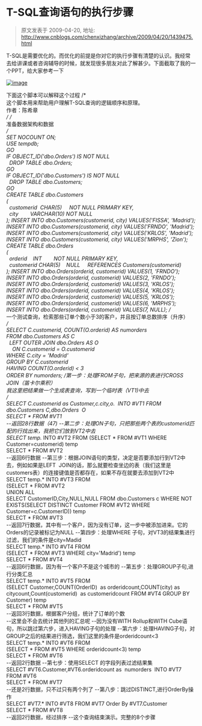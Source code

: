 # T-SQL查询语句的执行步骤 
> 原文发表于 2009-04-20, 地址: http://www.cnblogs.com/chenxizhang/archive/2009/04/20/1439475.html 


T-SQL是需要优化的。而优化的前提是你对它的执行步骤有清楚的认识。我经常去给讲课或者咨询辅导的时候，就发现很多朋友对此了解甚少。下面截取了我的一个PPT，给大家参考一下

 [![image](http://images.cnblogs.com/cnblogs_com/chenxizhang/WindowsLiveWriter/TSQL_90F4/image_thumb.png "image")](http://images.cnblogs.com/cnblogs_com/chenxizhang/WindowsLiveWriter/TSQL_90F4/image_2.png) 

 下面这个脚本可以解释这个过程 /*  
这个脚本用来帮助用户理解T-SQL查询的逻辑顺序和原理。  
作者：陈希章  
*/ /*  
准备数据架构和数据  
*/  
SET NOCOUNT ON;  
USE tempdb;  
GO  
IF OBJECT\_ID('dbo.Orders') IS NOT NULL  
  DROP TABLE dbo.Orders;  
GO  
IF OBJECT\_ID('dbo.Customers') IS NOT NULL  
  DROP TABLE dbo.Customers;  
GO  
CREATE TABLE dbo.Customers  
(  
  customerid  CHAR(5)     NOT NULL PRIMARY KEY,  
  city        VARCHAR(10) NOT NULL  
); INSERT INTO dbo.Customers(customerid, city) VALUES('FISSA', 'Madrid');  
INSERT INTO dbo.Customers(customerid, city) VALUES('FRNDO', 'Madrid');  
INSERT INTO dbo.Customers(customerid, city) VALUES('KRLOS', 'Madrid');  
INSERT INTO dbo.Customers(customerid, city) VALUES('MRPHS', 'Zion'); CREATE TABLE dbo.Orders  
(  
  orderid    INT        NOT NULL PRIMARY KEY,  
  customerid CHAR(5)    NULL     REFERENCES Customers(customerid)  
); INSERT INTO dbo.Orders(orderid, customerid) VALUES(1, 'FRNDO');  
INSERT INTO dbo.Orders(orderid, customerid) VALUES(2, 'FRNDO');  
INSERT INTO dbo.Orders(orderid, customerid) VALUES(3, 'KRLOS');  
INSERT INTO dbo.Orders(orderid, customerid) VALUES(4, 'KRLOS');  
INSERT INTO dbo.Orders(orderid, customerid) VALUES(5, 'KRLOS');  
INSERT INTO dbo.Orders(orderid, customerid) VALUES(6, 'MRPHS');  
INSERT INTO dbo.Orders(orderid, customerid) VALUES(7, NULL); /*  
一个测试查询，检索那些订单个数小于3的客户，并且按订单总数排序（升序）  
*/  
SELECT C.customerid, COUNT(O.orderid) AS numorders  
FROM dbo.Customers AS C  
  LEFT OUTER JOIN dbo.Orders AS O  
    ON C.customerid = O.customerid  
WHERE C.city = 'Madrid'  
GROUP BY C.customerid  
HAVING COUNT(O.orderid) < 3  
ORDER BY numorders; /*第一步：处理FROM子句，把来源的表进行CROSS JOIN（笛卡尔乘积）  
我这里把结果做一个生成表查询，写到一个临时表（VT1)中去  
*/  
SELECT C.customerid as Customer,c.city,o.*  INTO #VT1 FROM dbo.Customers C,dbo.Orders  O  
SELECT * FROM #VT1  
--返回28行数据（4*7) --第二步：处理ON子句，只把那些两个表的customerid匹配的行找出来，我把它们放到VT2中去  
SELECT temp.* INTO #VT2 FROM (SELECT * FROM #VT1 WHERE Customer=customerid) temp  
SELECT * FROM #VT2  
--返回6行数据 --第三步：根据JOIN语句的类型，决定是否要添加行到VT2中去，例如如果是LEFT  JOIN的话，那么就要检查坐边的表（我们这里是customers表）的连接键值是否都存在，如果不存在就要去添加到VT2中  
SELECT temp.* INTO #VT3 FROM  
(SELECT * FROM #VT2  
UNION ALL  
SELECT CustomerID,City,NULL,NULL FROM dbo.Customers c WHERE NOT EXISTS(SELECT DISTINCT Customer FROM #VT2 WHERE Customer=c.CustomerID)) temp  
SELECT * FROM #VT3  
--返回7行数据，其中有一个客户，因为没有订单，这一步中被添加进来。它的Orders的记录被标记为NULL --第四步：处理WHERE 子句，对VT3的结果集进行过滤，我们的条件是city=Madid  
SELECT temp.* INTO #VT4 FROM  
(SELECT * FROM #VT3 WHERE city='Madrid') temp  
SELECT * FROM #VT4  
--返回6行数据，因为有一个客户不是这个城市的 --第五步：处理GROUP子句,进行分类汇总  
SELECT temp.* INTO #VT5 FROM  
(SELECT Customer,COUNT(OrderID)  as orderidcount,COUNT(city) as citycount,Count(customerid)  as customeridcount FROM #VT4 GROUP BY Customer) temp  
SELECT * FROM #VT5  
--返回3行数据，根据客户分组，统计了订单的个数   
--这里会不会去统计其他列的汇总呢 --因为没有WITH Rollup和WITH Cube语句，所以跳过第六步，进入HAVING子句的处理 --第六步：处理HAVING子句，对GROUP之后的结果进行筛选，我们这里的条件是orderidcount<3  
SELECT temp.* INTO #VT6 FROM  
(SELECT * FROM #VT5 WHERE orderidcount<3) temp  
SELECT * FROM #VT6  
--返回2行数据 --第七步：使用SELECT 的字段列表过滤结果集  
SELECT #VT6.Customer,#VT6.orderidcount as  numorders  INTO #VT7 FROM #VT6  
SELECT * FROM #VT7  
--还是2行数据，只不过只有两个列了 --第八步：跳过DISTINCT,进行OrderBy操作  
SELECT #VT7.* INTO #VT8 FROM #VT7 Order By #VT7.Customer  
SELECT * FROM #VT8  
--返回2行数据，经过排序 --这个查询结束演示。完整的8个步骤 

































